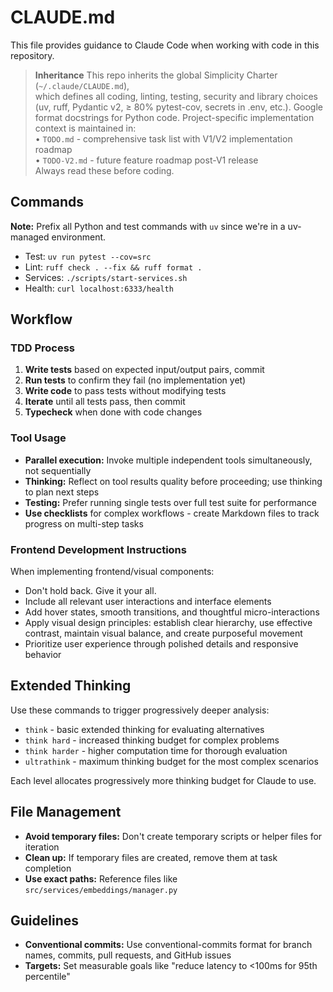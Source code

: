 # CLAUDE.md

This file provides guidance to Claude Code when working with code in this repository.

> **Inheritance**
> This repo inherits the global Simplicity Charter (`~/.claude/CLAUDE.md`),  
> which defines all coding, linting, testing, security and library choices  
> (uv, ruff, Pydantic v2, ≥ 80% pytest-cov, secrets in .env, etc.).
> Google format docstrings for Python code.
> Project-specific implementation context is maintained in:  
> • `TODO.md` - comprehensive task list with V1/V2 implementation roadmap  
> • `TODO-V2.md` - future feature roadmap post-V1 release  
> Always read these before coding.

## Commands

**Note:** Prefix all Python and test commands with `uv` since we're in a uv-managed environment.

- Test: `uv run pytest --cov=src`
- Lint: `ruff check . --fix && ruff format .`  
- Services: `./scripts/start-services.sh`
- Health: `curl localhost:6333/health`

## Workflow

### TDD Process

1. **Write tests** based on expected input/output pairs, commit
2. **Run tests** to confirm they fail (no implementation yet)
3. **Write code** to pass tests without modifying tests
4. **Iterate** until all tests pass, then commit
5. **Typecheck** when done with code changes

### Tool Usage

- **Parallel execution:** Invoke multiple independent tools simultaneously, not sequentially
- **Thinking:** Reflect on tool results quality before proceeding; use thinking to plan next steps
- **Testing:** Prefer running single tests over full test suite for performance
- **Use checklists** for complex workflows - create Markdown files to track progress on multi-step tasks

### Frontend Development Instructions

When implementing frontend/visual components:

- Don't hold back. Give it your all.
- Include all relevant user interactions and interface elements
- Add hover states, smooth transitions, and thoughtful micro-interactions
- Apply visual design principles: establish clear hierarchy, use effective contrast, maintain visual balance, and create purposeful movement
- Prioritize user experience through polished details and responsive behavior

## Extended Thinking

Use these commands to trigger progressively deeper analysis:

- `think` - basic extended thinking for evaluating alternatives
- `think hard` - increased thinking budget for complex problems
- `think harder` - higher computation time for thorough evaluation
- `ultrathink` - maximum thinking budget for the most complex scenarios

Each level allocates progressively more thinking budget for Claude to use.

## File Management

- **Avoid temporary files:** Don't create temporary scripts or helper files for iteration
- **Clean up:** If temporary files are created, remove them at task completion
- **Use exact paths:** Reference files like `src/services/embeddings/manager.py`

## Guidelines

- **Conventional commits:** Use conventional-commits format for branch names, commits, pull requests, and GitHub issues
- **Targets:** Set measurable goals like "reduce latency to <100ms for 95th percentile"
